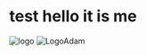 # test hello it is me 

![logo](https://github.com/JaKsHaZbi/test/assets/10772524/32b9c49d-11a9-4111-a3c6-7b157f5c60d3)
![LogoAdam](https://github.com/JaKsHaZbi/test/assets/10772524/4875fc46-1d3a-4f02-848e-18e418f8677c)
